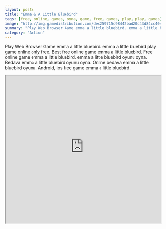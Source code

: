 ```yaml
---
layout: posts
title: "Emma & A Little Bluebird"
tags: [free, online, games, oyna, game, free, games, play, play, games]
image: "http://img.gamedistribution.com/dec259715c98442bad20c43d84cc404e.jpg"
summary: "Play Web Browser Game emma a little bluebird. emma a little bluebird play game online only free. Best free online game emma a little bluebird. Free online game emma a little bluebird. emma a little bluebird oyunu oyna. Bedava emma a little bluebird oyunu oyna. Online bedava emma a little bluebird oyunu. Android, ios free game emma a little bluebird."
category: "Action"
---
```


Play Web Browser Game emma a little bluebird. emma a little bluebird play game online only free. Best free online game emma a little bluebird. Free online game emma a little bluebird. emma a little bluebird oyunu oyna. Bedava emma a little bluebird oyunu oyna. Online bedava emma a little bluebird oyunu. Android, ios free game emma a little bluebird.

<iframe width="100%" height="480px;" src="http://flash.gamedistribution.com?game=dec259715c98442bad20c43d84cc404e"></iframe>